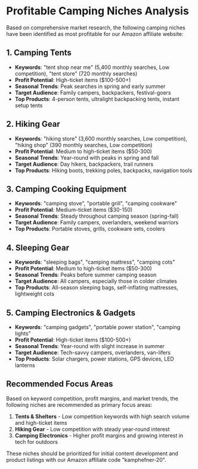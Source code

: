 # Profitable Camping Niches Analysis

Based on comprehensive market research, the following camping niches have been identified as most profitable for our Amazon affiliate website:

## 1. Camping Tents
- **Keywords**: "tent shop near me" (5,400 monthly searches, Low competition), "tent store" (720 monthly searches)
- **Profit Potential**: High-ticket items ($100-500+)
- **Seasonal Trends**: Peak searches in spring and early summer
- **Target Audience**: Family campers, backpackers, festival-goers
- **Top Products**: 4-person tents, ultralight backpacking tents, instant setup tents

## 2. Hiking Gear
- **Keywords**: "hiking store" (3,600 monthly searches, Low competition), "hiking shop" (390 monthly searches, Low competition)
- **Profit Potential**: Medium to high-ticket items ($50-300)
- **Seasonal Trends**: Year-round with peaks in spring and fall
- **Target Audience**: Day hikers, backpackers, trail runners
- **Top Products**: Hiking boots, trekking poles, backpacks, navigation tools

## 3. Camping Cooking Equipment
- **Keywords**: "camping stove", "portable grill", "camping cookware"
- **Profit Potential**: Medium-ticket items ($30-150)
- **Seasonal Trends**: Steady throughout camping season (spring-fall)
- **Target Audience**: Family campers, overlanders, weekend warriors
- **Top Products**: Portable stoves, grills, cookware sets, coolers

## 4. Sleeping Gear
- **Keywords**: "sleeping bags", "camping mattress", "camping cots"
- **Profit Potential**: Medium to high-ticket items ($50-300)
- **Seasonal Trends**: Peaks before summer camping season
- **Target Audience**: All campers, especially those in colder climates
- **Top Products**: All-season sleeping bags, self-inflating mattresses, lightweight cots

## 5. Camping Electronics & Gadgets
- **Keywords**: "camping gadgets", "portable power station", "camping lights"
- **Profit Potential**: High-ticket items ($100-500+)
- **Seasonal Trends**: Year-round with slight increase in summer
- **Target Audience**: Tech-savvy campers, overlanders, van-lifers
- **Top Products**: Solar chargers, power stations, GPS devices, LED lanterns

## Recommended Focus Areas
Based on keyword competition, profit margins, and market trends, the following niches are recommended as primary focus areas:

1. **Tents & Shelters** - Low competition keywords with high search volume and high-ticket items
2. **Hiking Gear** - Low competition with steady year-round interest
3. **Camping Electronics** - Higher profit margins and growing interest in tech for outdoors

These niches should be prioritized for initial content development and product listings with our Amazon affiliate code "kamphefner-20".
